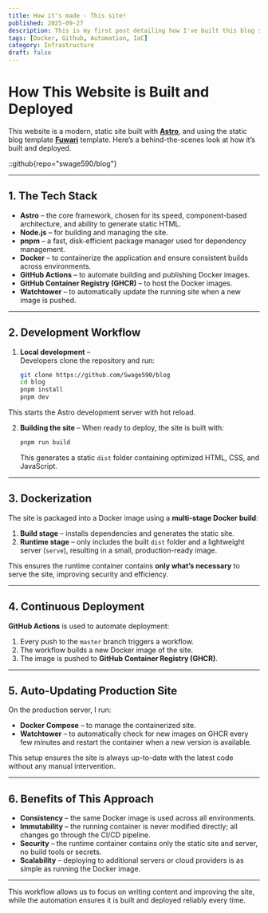 ```yaml
---
title: How it's made - This site!
published: 2025-09-27
description: This is my first post detailing how I've built this blog site and details the development workflow.
tags: [Docker, Github, Automation, IaC]
category: Infrastructure
draft: false
---
```


# How This Website is Built and Deployed

This website is a modern, static site built with [**Astro**](https://astro.build/), and using the static blog template [**Fuwari**](https://github.com/saicaca/fuwari) template. Here’s a behind-the-scenes look at how it’s built and deployed.

::github{repo="swage590/blog"}

---

## 1. The Tech Stack

- **Astro** – the core framework, chosen for its speed, component-based architecture, and ability to generate static HTML.
- **Node.js** – for building and managing the site.
- **pnpm** – a fast, disk-efficient package manager used for dependency management.
- **Docker** – to containerize the application and ensure consistent builds across environments.
- **GitHub Actions** – to automate building and publishing Docker images.
- **GitHub Container Registry (GHCR)** – to host the Docker images.
- **Watchtower** – to automatically update the running site when a new image is pushed.

---

## 2. Development Workflow

1. **Local development** –  
   Developers clone the repository and run:

   ```bash
   git clone https://github.com/Swage590/blog
   cd blog
   pnpm install
   pnpm dev
   ```

This starts the Astro development server with hot reload.

2. **Building the site** –
   When ready to deploy, the site is built with:

   ```bash
   pnpm run build
   ```

   This generates a static `dist` folder containing optimized HTML, CSS, and JavaScript.

---

## 3. Dockerization

The site is packaged into a Docker image using a **multi-stage Docker build**:

1. **Build stage** – installs dependencies and generates the static site.
2. **Runtime stage** – only includes the built `dist` folder and a lightweight server (`serve`), resulting in a small, production-ready image.

This ensures the runtime container contains **only what’s necessary** to serve the site, improving security and efficiency.

---

## 4. Continuous Deployment

**GitHub Actions** is used to automate deployment:

1. Every push to the `master` branch triggers a workflow.
2. The workflow builds a new Docker image of the site.
3. The image is pushed to **GitHub Container Registry (GHCR)**.

---

## 5. Auto-Updating Production Site

On the production server, I run:

* **Docker Compose** – to manage the containerized site.
* **Watchtower** – to automatically check for new images on GHCR every few minutes and restart the container when a new version is available.

This setup ensures the site is always up-to-date with the latest code without any manual intervention.

---

## 6. Benefits of This Approach

* **Consistency** – the same Docker image is used across all environments.
* **Immutability** – the running container is never modified directly; all changes go through the CI/CD pipeline.
* **Security** – the runtime container contains only the static site and server, no build tools or secrets.
* **Scalability** – deploying to additional servers or cloud providers is as simple as running the Docker image.

---

This workflow allows us to focus on writing content and improving the site, while the automation ensures it is built and deployed reliably every time.
